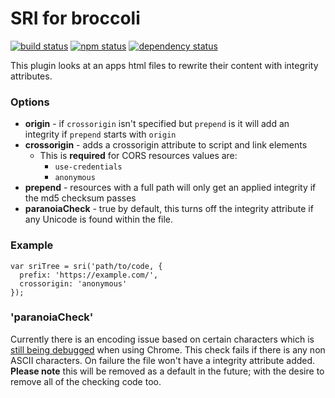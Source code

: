# SRI for broccoli
[![build status](https://secure.travis-ci.org/jonathanKingston/broccoli-sri-hash.svg)](http://travis-ci.org/jonathanKingston/broccoli-sri-hash)
[![npm status](http://img.shields.io/npm/v/broccoli-sri-hash.svg)](https://www.npmjs.org/package/broccoli-sri-hash)
[![dependency status](https://david-dm.org/jonathanKingston/broccoli-sri-hash.svg)](https://david-dm.org/jonathanKingston/broccoli-sri-hash)

This plugin looks at an apps html files to rewrite their content with integrity attributes.

### Options

- **origin** - if `crossorigin` isn't specified but `prepend` is it will add an integrity if `prepend` starts with `origin`
- **crossorigin** - adds a crossorigin attribute to script and link elements
    - This is **required** for CORS resources values are:
        - `use-credentials`
        - `anonymous`
- **prepend** - resources with a full path will only get an applied integrity if the md5 checksum passes
- **paranoiaCheck** - true by default, this turns off the integrity attribute if any Unicode is found within the file.

### Example
```
var sriTree = sri('path/to/code, {
  prefix: 'https://example.com/',
  crossorigin: 'anonymous'
});
```

### 'paranoiaCheck'

Currently there is an encoding issue based on certain characters which is [still being debugged](https://code.google.com/p/chromium/issues/detail?id=527286) when using Chrome.
This check fails if there is any non ASCII characters. On failure the file won't have a integrity attribute added.
**Please note** this will be removed as a default in the future; with the desire to remove all of the checking code too.
